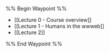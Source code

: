 %% Begin Waypoint %%
- [[Lecture 0 - Course overview]]
- [[Lecture 1 - Humans in the wwweb]]
- [[Lecture 2]]

%% End Waypoint %%